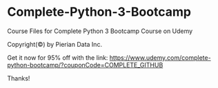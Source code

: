 # Complete-Python-3-Bootcamp
Course Files for Complete Python 3 Bootcamp Course on Udemy

Copyright(©) by Pierian Data Inc.


Get it now for 95% off with the link:
https://www.udemy.com/complete-python-bootcamp/?couponCode=COMPLETE_GITHUB


Thanks!
